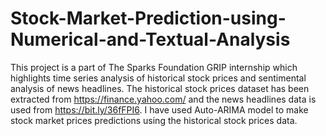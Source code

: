 # Stock-Market-Prediction-using-Numerical-and-Textual-Analysis

This project is a part of The Sparks Foundation GRIP internship which highlights time series analysis of historical stock prices and sentimental analysis of news headlines. The historical stock prices dataset has been extracted from https://finance.yahoo.com/ and the news headlines data is used from https://bit.ly/36fFPI6. I have used Auto-ARIMA model to make stock market prices predictions using the historical stock prices data.
